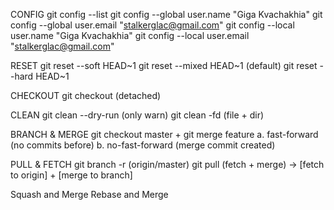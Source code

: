 CONFIG
git config --list
git config --global user.name "Giga Kvachakhia"
git config --global user.email "stalkerglac@gmail.com"
git config --local user.name "Giga Kvachakhia"
git config --local user.email "stalkerglac@gmail.com"

RESET
git reset --soft HEAD~1
git reset --mixed HEAD~1 (default)
git reset --hard HEAD~1

CHECKOUT
git checkout <commit-hash> (detached)

CLEAN
git clean --dry-run (only warn)
git clean -fd (file + dir)

BRANCH & MERGE
git checkout master + git merge feature
a. fast-forward (no commits before)
b. no-fast-forward (merge commit created)

PULL & FETCH
git branch -r (origin/master)
git pull (fetch + merge) -> [fetch to origin] + [merge to branch]

Squash and Merge
Rebase and Merge
